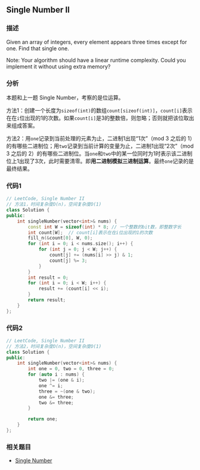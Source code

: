 ## Single Number II


### 描述

Given an array of integers, every element appears three times except for one. Find that single one.

Note:
Your algorithm should have a linear runtime complexity. Could you implement it without using extra memory?


### 分析

本题和上一题 Single Number，考察的是位运算。

方法1：创建一个长度为`sizeof(int)`的数组`count[sizeof(int)]`，`count[i]`表示在在`i`位出现的1的次数。如果`count[i]`是3的整数倍，则忽略；否则就把该位取出来组成答案。

方法2：用`one`记录到当前处理的元素为止，二进制1出现“1次”（mod 3 之后的 1）的有哪些二进制位；用`two`记录到当前计算的变量为止，二进制1出现“2次”（mod 3 之后的 2）的有哪些二进制位。当`one`和`two`中的某一位同时为1时表示该二进制位上1出现了3次，此时需要清零。即**用二进制模拟三进制运算**。最终`one`记录的是最终结果。

### 代码1


```cpp
// LeetCode, Single Number II
// 方法1，时间复杂度O(n)，空间复杂度O(1)
class Solution {
public:
    int singleNumber(vector<int>& nums) {
        const int W = sizeof(int) * 8; // 一个整数的bit数，即整数字长
        int count[W];  // count[i]表示在在i位出现的1的次数
        fill_n(&count[0], W, 0);
        for (int i = 0; i < nums.size(); i++) {
            for (int j = 0; j < W; j++) {
                count[j] += (nums[i] >> j) & 1;
                count[j] %= 3;
            }
        }
        int result = 0;
        for (int i = 0; i < W; i++) {
            result += (count[i] << i);
        }
        return result;
    }
};
```


### 代码2


```cpp
// LeetCode, Single Number II
// 方法2，时间复杂度O(n)，空间复杂度O(1)
class Solution {
public:
    int singleNumber(vector<int>& nums) {
        int one = 0, two = 0, three = 0;
        for (auto i : nums) {
            two |= (one & i);
            one ^= i;
            three = ~(one & two);
            one &= three;
            two &= three;
        }

        return one;
    }
};
```

### 相关题目


* [Single Number](single-number.md)
